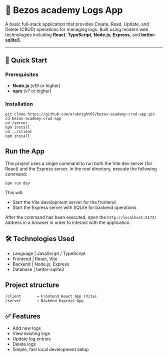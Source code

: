 # 🧾 Bezos academy Logs App

A basic full-stack application that provides Create, Read, Update, and Delete (CRUD) operations for managing logs. Built using modern web technologies including **React**, **TypeScript**, **Node.js**, **Express**, and **better-sqlite3**.

---

## 🚀 Quick Start

### Prerequisites

- **Node.js** (v16 or higher)
- **npm** (v7 or higher)

### Installation

```
git clone https://github.com/aruknight07/bezos-academy-crud-app.git
cd bezos-academy-crud-app
cd /server
npm install
cd ../client
npm install
```

## Run the App
This project uses a single command to run both the Vite dev server (for React) and the Express server. In the root directory, execute the following command:
```
npm run dev
```

This will:

- Start the Vite development server for the frontend
- Start the Express server with SQLite for backend operations

After the command has been executed, open the `http://localhost:5173/` address in a browser in order to interact with the application.

## 🛠️ Technologies Used
- Language | JavaScript / TypeScript  
- Frontend | React, Vite  
- Backend | Node.js, Express  
- Database | better-sqlite3

## Project structure
```
/client       → Frontend React App (Vite)
/server       → Backend Express App
```

## ✅ Features
- Add new logs
- View existing logs
- Update log entries
- Delete logs
- Simple, fast local development setup

